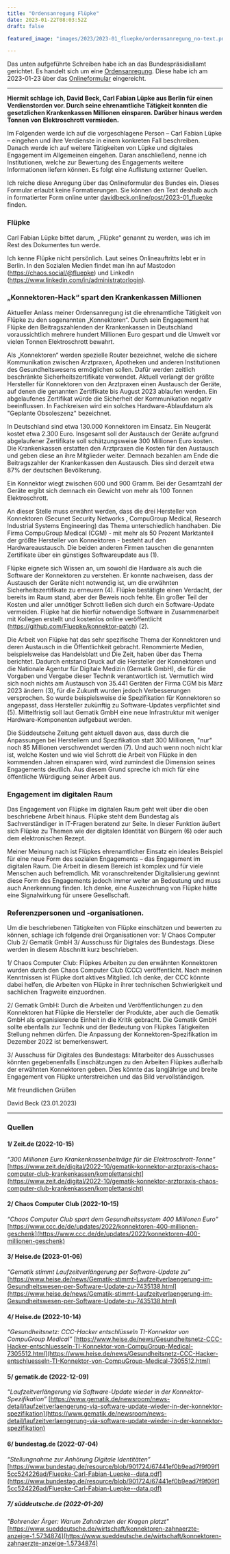 ```yaml
---
title: "Ordensanregung Flüpke"
date: 2023-01-22T08:03:52Z
draft: false

featured_image: "images/2023/2023-01_fluepke/ordernsanregung_no-text.png"

---
```


Das unten aufgeführte Schreiben habe ich an das Bundespräsidiallamt gerichtet. Es handelt sich um eine [Ordensanregung](https://www.bundespraesident.de/DE/Amt-und-Aufgaben/Orden-und-Ehrungen/Verdienstorden/Ordensanregungen/Ordensanregungen-node.html). Diese habe ich am 2023-01-23 über das [Onlineformular](https://www.bundespraesident.de/DE/Amt-und-Aufgaben/Orden-und-Ehrungen/Verdienstorden/Ordensanregungen/Ordensanregungen-Formular-node.html) eingereicht.

***

**Hiermit schlage ich, David Beck, Carl Fabian Lüpke aus Berlin für einen Verdienstorden vor. Durch seine ehrenamtliche Tätigkeit konnten die gesetzlichen Krankenkassen Millionen einsparen. Darüber hinaus werden Tonnen von Elektroschrott vermieden.**

Im Folgenden werde ich auf die vorgeschlagene Person – Carl Fabian Lüpke – eingehen und ihre Verdienste in einem konkreten Fall beschreiben. Danach werde ich auf weitere Tätigkeiten von Lüpke und digitales Engagement im Allgemeinen eingehen. Daran anschließend, nenne ich Institutionen, welche zur Bewertung des Engagements weitere Informationen liefern können. Es folgt eine Auflistung externer Quellen.

Ich reiche diese Anregung über das Onlineformular des Bundes ein. Dieses Formular erlaubt keine Formatierungen. Sie können den Text deshalb auch in formatierter Form online unter [davidbeck.online/post/2023-01_fluepke](https://www.davidbeck.online/post/2023-01_fluepke) finden.


### Flüpke

Carl Fabian Lüpke bittet darum, „Flüpke“ genannt zu werden, was ich im Rest des Dokumentes tun werde. 

Ich kenne Flüpke nicht persönlich. Laut seines Onlineauftritts lebt er in Berlin. In den Sozialen Medien findet man ihn auf Mastodon (https://chaos.social/@fluepke) und LinkedIn (https://www.linkedin.com/in/administratorlogin).

### „Konnektoren-Hack“ spart den Krankenkassen Millionen

Aktueller Anlass meiner Ordensanregung ist die ehrenamtliche Tätigkeit von Flüpke zu den sogenannten „Konnektoren“. Durch sein Engagement hat Flüpke den Beitragszahlenden der Krankenkassen in Deutschland voraussichtlich mehrere hundert Millionen Euro gespart und die Umwelt vor vielen Tonnen Elektroschrott bewahrt.

Als „Konnektoren“ werden spezielle Router bezeichnet, welche die sichere Kommunikation zwischen Arztpraxen, Apotheken und anderen Institutionen des Gesundheitswesens ermöglichen sollen. Dafür werden zeitlich beschränkte Sicherheitszertifikate verwendet. Aktuell verlangt der größte Hersteller für Konnektoren von den Arztpraxen einen Austausch der Geräte, auf denen die genannten Zertifikate bis August 2023 ablaufen werden. Ein abgelaufenes Zertifikat würde die Sicherheit der Kommunikation negativ beeinflussen. In Fachkreisen wird ein solches Hardware-Ablaufdatum als "Geplante Obsoleszenz" bezeichnet.

In Deutschland sind etwa 130.000 Konnektoren im Einsatz. Ein Neugerät kostet etwa 2.300 Euro. Insgesamt soll der Austausch der Geräte aufgrund abgelaufener Zertifikate soll schätzungsweise 300 Millionen Euro kosten. Die Krankenkassen erstatten den Arztpraxen die Kosten für den Austausch und geben diese an ihre Mitglieder weiter. Demnach bezahlen am Ende die Beitragszahler der Krankenkassen den Austausch. Dies sind derzeit etwa 87% der deutschen Bevölkerung.

Ein Konnektor wiegt zwischen 600 und 900 Gramm. Bei der Gesamtzahl der Geräte ergibt sich demnach ein Gewicht von mehr als 100 Tonnen Elektroschrott.

An dieser Stelle muss erwähnt werden, dass die drei Hersteller von Konnektoren (Secunet Security Networks , CompuGroup Medical, Research Industrial Systems Engineering) das Thema unterschiedlich handhaben. Die Firma CompuGroup Medical (CGM) - mit mehr als 50 Prozent Marktanteil der größte Hersteller von Konnektoren -  besteht auf den Hardwareaustausch. Die beiden anderen Firmen tauschen die genannten Zertifikate über ein günstiges Softwareupdate aus (1).

Flüpke eignete sich Wissen an, um sowohl die Hardware als auch die Software der Konnektoren zu verstehen. Er  konnte nachweisen, dass der Austausch der Geräte nicht notwendig ist, um die erwähnten Sicherheitszertifikate zu erneuern (4). Flüpke bestätigte einen Verdacht, der bereits im Raum stand, aber der Beweis noch fehlte. Ein großer Teil der Kosten und aller unnötiger Schrott ließen sich durch ein Software-Update vermeiden. Flüpke hat die hierfür notwendige Software in Zusammenarbeit mit Kollegen erstellt und kostenlos online veröffentlicht (https://github.com/Fluepke/konnektor-patch) (2).

Die Arbeit von Flüpke hat das sehr spezifische Thema der Konnektoren und deren Austausch in die Öffentlichkeit gebracht. Renommierte Medien, beispielsweise das Handelsblatt und Die Zeit, haben über das Thema berichtet. Dadurch entstand Druck auf die Hersteller der Konnektoren und die Nationale Agentur für Digitale Medizin (Gematik GmbH), die für die Vorgaben und Vergabe dieser Technik verantwortlich ist. Vermutlich wird sich noch nichts am Austausch von 35.441 Geräten der Firma CGM bis März 2023 ändern (3), für die Zukunft wurden jedoch Verbesserungen versprochen. So wurde beispielsweise die Spezifikation für Konnektoren so angepasst, dass Hersteller zukünftig zu Software-Updates verpflichtet sind (5). Mittelfristig soll laut Gematik GmbH eine neue Infrastruktur mit weniger Hardware-Komponenten aufgebaut werden. 

Die Süddeutsche Zeitung geht aktuell davon aus, dass durch die Anpassungen bei Herstellern und Spezifikation statt 300 Millionen, "nur" noch 85 Millionen verschwendet werden (7). Und auch wenn noch nicht klar ist, welche Kosten und wie viel Schrott die Arbeit von Flüpke in den kommenden Jahren einsparen wird, wird zumindest die Dimension seines Engagements deutlich. Aus diesem Grund spreche ich mich für eine öffentliche Würdigung seiner Arbeit aus. 


### Engagement im digitalen Raum

Das Engagement von Flüpke im digitalen Raum geht weit über die oben beschriebene Arbeit hinaus. Flüpke steht dem Bundestag als Sachverständiger in IT-Fragen beratend zur Seite. In dieser Funktion äußert sich Flüpke zu Themen wie der digitalen Identität von Bürgern (6) oder auch dem elektronischen Rezept.

Meiner Meinung nach ist Flüpkes ehrenamtlicher Einsatz ein ideales Beispiel für eine neue Form des sozialen Engagements – das Engagement im digitalen Raum. Die Arbeit in diesem Bereich ist komplex und für viele Menschen auch befremdlich. Mit voranschreitender Digitalisierung gewinnt diese Form des Engagements jedoch immer weiter an Bedeutung  und muss auch Anerkennung finden. Ich denke, eine Auszeichnung von Flüpke hätte eine Signalwirkung für unsere Gesellschaft.

### Referenzpersonen und -organisationen.

Um die beschriebenen Tätigkeiten von Flüpke einschätzen und bewerten zu können, schlage ich folgende drei Organisationen vor: 1/ Chaos Computer Club 2/ Gematik GmbH 3/ Ausschuss für Digitales des Bundestags. Diese werden in diesem Abschnitt kurz beschrieben.

1/ Chaos Computer Club: Flüpkes Arbeiten zu den erwähnten Konnektoren wurden durch den Chaos Computer Club (CCC) veröffentlicht. Nach meinen Kenntnissen ist Flüpke dort aktives Mitglied. Ich denke, der CCC könnte dabei helfen, die Arbeiten von Flüpke in ihrer technischen Schwierigkeit und sachlichen Tragweite einzuordnen.

2/ Gematik GmbH: Durch die Arbeiten und Veröffentlichungen zu den Konnektoren hat Flüpke die Hersteller der Produkte, aber auch die Gematik GmbH als organisierende Einheit in die Kritik gebracht. Die Gematik GmbH sollte ebenfalls zur Technik und der Bedeutung von Flüpkes Tätigkeiten Stellung nehmen dürfen. Die Anpassung der Konnektoren-Spezifikation im Dezember 2022 ist bemerkenswert.

3/ Ausschuss für Digitales des Bundestags: Mitarbeiter des Ausschusses könnten gegebenenfalls Einschätzungen zu den Arbeiten Flüpkes außerhalb der erwähnten Konnektoren geben. Dies könnte das langjährige und breite Engagement von Flüpke unterstreichen und das Bild vervollständigen.



Mit freundlichen Grüßen

David Beck (23.01.2023)


***


### Quellen

#### 1/ Zeit.de (2022-10-15)

*“300 Millionen Euro Krankenkassenbeiträge für die Elektroschrott-Tonne”*
[https://www.zeit.de/digital/2022-10/gematik-konnektor-arztpraxis-chaos-computer-club-krankenkassen/komplettansicht](https://www.zeit.de/digital/2022-10/gematik-konnektor-arztpraxis-chaos-computer-club-krankenkassen/komplettansicht)


#### 2/ Chaos Computer Club (2022-10-15)

*“Chaos Computer Club spart dem Gesundheitssystem 400 Millionen Euro”*
[https://www.ccc.de/de/updates/2022/konnektoren-400-millionen-geschenk](https://www.ccc.de/de/updates/2022/konnektoren-400-millionen-geschenk)


#### 3/ Heise.de (2023-01-06)

*“Gematik stimmt Laufzeitverlängerung per Software-Update zu”*
[https://www.heise.de/news/Gematik-stimmt-Laufzeitverlaengerung-im-Gesundheitswesen-per-Software-Update-zu-7435138.html](https://www.heise.de/news/Gematik-stimmt-Laufzeitverlaengerung-im-Gesundheitswesen-per-Software-Update-zu-7435138.html)


#### 4/ Heise.de (2022-10-14)

*“Gesundheitsnetz: CCC-Hacker entschlüsseln TI-Konnektor​ von CompuGroup Medical”*
[https://www.heise.de/news/Gesundheitsnetz-CCC-Hacker-entschluesseln-TI-Konnektor-von-CompuGroup-Medical-7305512.html](https://www.heise.de/news/Gesundheitsnetz-CCC-Hacker-entschluesseln-TI-Konnektor-von-CompuGroup-Medical-7305512.html)


#### 5/ gematik.de (2022-12-09)

*“Laufzeitverlängerung via Software-Update wieder in der Konnektor-Spezifikation”*
[https://www.gematik.de/newsroom/news-detail/laufzeitverlaengerung-via-software-update-wieder-in-der-konnektor-spezifikation](https://www.gematik.de/newsroom/news-detail/laufzeitverlaengerung-via-software-update-wieder-in-der-konnektor-spezifikation)


#### 6/ bundestag.de (2022-07-04)

*“Stellungnahme zur Anhörung Digitale Identitäten”*
[https://www.bundestag.de/resource/blob/901724/67441ef0b9ead7f9f09f15cc524226ad/Fluepke-Carl-Fabian-Luepke--data.pdf](https://www.bundestag.de/resource/blob/901724/67441ef0b9ead7f9f09f15cc524226ad/Fluepke-Carl-Fabian-Luepke--data.pdf)

##### 7/ süddeutsche.de (2022-01-20)

*"Bohrender Ärger: Warum Zahnärzten der Kragen platzt"*
[https://www.sueddeutsche.de/wirtschaft/konnektoren-zahnaerzte-anzeige-1.5734874](https://www.sueddeutsche.de/wirtschaft/konnektoren-zahnaerzte-anzeige-1.5734874)